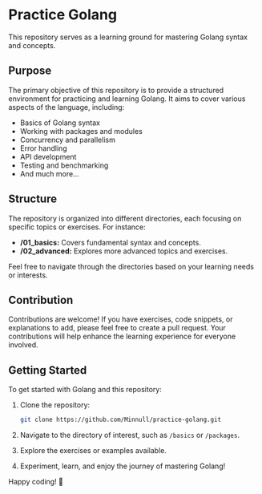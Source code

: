 # Practice Golang

This repository serves as a learning ground for mastering Golang syntax and concepts.

## Purpose

The primary objective of this repository is to provide a structured environment for practicing and learning Golang. It aims to cover various aspects of the language, including:

- Basics of Golang syntax
- Working with packages and modules
- Concurrency and parallelism
- Error handling
- API development
- Testing and benchmarking
- And much more...

## Structure

The repository is organized into different directories, each focusing on specific topics or exercises. For instance:

- **/01_basics:** Covers fundamental syntax and concepts.
- **/02_advanced:** Explores more advanced topics and exercises.

Feel free to navigate through the directories based on your learning needs or interests.

## Contribution

Contributions are welcome! If you have exercises, code snippets, or explanations to add, please feel free to create a pull request. Your contributions will help enhance the learning experience for everyone involved.

## Getting Started

To get started with Golang and this repository:

1. Clone the repository:

    ```bash
    git clone https://github.com/Minnull/practice-golang.git
    ```

2. Navigate to the directory of interest, such as `/basics` or `/packages`.
3. Explore the exercises or examples available.
4. Experiment, learn, and enjoy the journey of mastering Golang!

Happy coding! 🚀
